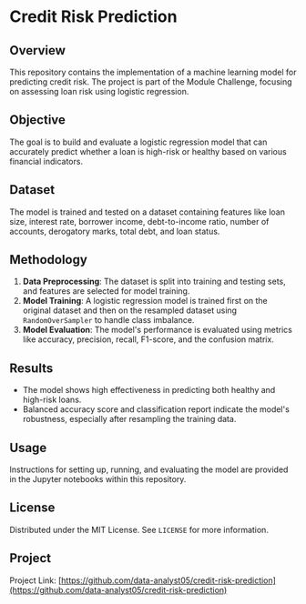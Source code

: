 # Credit Risk Prediction

## Overview
This repository contains the implementation of a machine learning model for predicting credit risk. The project is part of the Module Challenge, focusing on assessing loan risk using logistic regression.

## Objective
The goal is to build and evaluate a logistic regression model that can accurately predict whether a loan is high-risk or healthy based on various financial indicators.

## Dataset
The model is trained and tested on a dataset containing features like loan size, interest rate, borrower income, debt-to-income ratio, number of accounts, derogatory marks, total debt, and loan status.

## Methodology
1. **Data Preprocessing**: The dataset is split into training and testing sets, and features are selected for model training.
2. **Model Training**: A logistic regression model is trained first on the original dataset and then on the resampled dataset using `RandomOverSampler` to handle class imbalance.
3. **Model Evaluation**: The model's performance is evaluated using metrics like accuracy, precision, recall, F1-score, and the confusion matrix.

## Results
- The model shows high effectiveness in predicting both healthy and high-risk loans.
- Balanced accuracy score and classification report indicate the model's robustness, especially after resampling the training data.

## Usage
Instructions for setting up, running, and evaluating the model are provided in the Jupyter notebooks within this repository.

## License
Distributed under the MIT License. See `LICENSE` for more information.

## Project
Project Link: [https://github.com/data-analyst05/credit-risk-prediction](https://github.com/data-analyst05/credit-risk-prediction)
